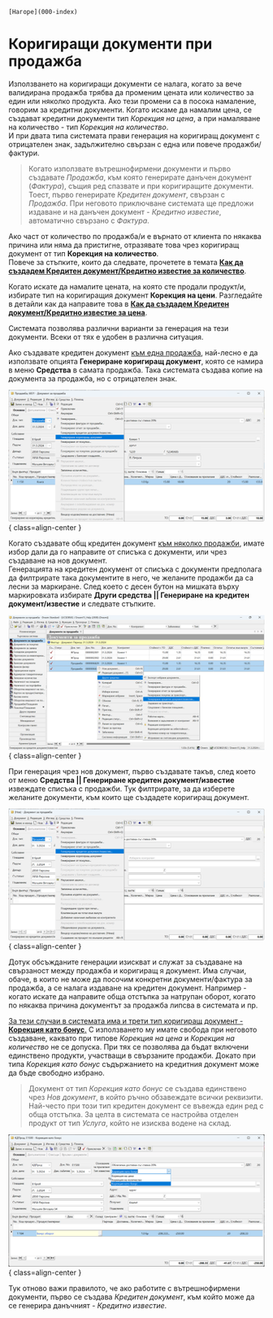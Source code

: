 ```{only} html
[Нагоре](000-index)
```
 
# Коригиращи документи при продажба

Използването на коригиращи документи се налага, когато за вече валидирана продажба трябва да променим цената или количество за един или няколко продукта. Ако тези промени са в посока намаление, говорим за кредитни документи. Когато искаме да намалим цена, се създават кредитни документи тип *Корекция на цена*, а при намаляване на количество - тип *Корекция на количество*.  
И при двата типа системата прави генерация на коригиращ документ с отрицателен знак, задължително свързан с една или повече продажби/фактури.

> Когато използвате вътрешнофирмени документи и първо създавате *Продажба*, към която генерирате данъчен документ (*Фактура*), същия ред спазвате и при коригиращите документи. Тоест, първо генерирате *Кредитен документ*, свързан с *Продажба*. При неговото приключване системата ще предложи издаване и на данъчен документ - *Кредитно известие*, автоматично свързано с *Фактура*.

Ако част от количество по продажба/и е върнато от клиента по някаква причина или няма да пристигне, отразявате това чрез коригиращ документ от тип **Корекция на количество**.  
Повече за стъпките, които да следвате, прочетете в темата [**Как да създадем Кредитен документ/Кредитно известие за количество**](https://www.unicontsoft.com/cms/node/48).

Когато искате да намалите цената, на която сте продали продукт/и, избирате тип на коригиращия документ **Корекция на цени**. 
Разгледайте в детайли как да направите това в [**Как да създадем Кредитен документ/Кредитно известие за цена**](https://www.unicontsoft.com/cms/node/28).  

Системата позволява различни варианти за генерация на тези документи. Всеки от тях е удобен в различна ситуация.  

Ако създавате кредитен документ <ins>към една продажба</ins>, най-лесно е да използвате опцията **Генериране коригиращ документ**, която се намира в меню **Средства** в самата продажба. Така системата създава копие на документа за продажба, но с отрицателен знак.

![](20240331-credit-doc1.png){ class=align-center }

Когато създавате общ кредитен документ <ins>към няколко продажби</ins>, имате избор дали да го направите от списъка с документи, или чрез създаване на нов документ.   
Генерацията на кредитен документ от списъка с документи предполага да филтрирате така документите в него, че желаните продажби да са лесни за маркиране. След което с десен бутон на мишката върху маркировката избирате **Други средства || Генериране на кредитен документ/известие** и следвате стъпките.

![](20240331-credit-doc2.png){ class=align-center }

При генерация чрез нов документ, първо създавате такъв, след което от меню **Средства || Генериране кредитен документ/известие** извеждате списъка с продажби. Тук филтрирате, за да изберете желаните документи, към които ще създадете коригиращ документ.

![](20240331-credit-doc3.png){ class=align-center }

Дотук обсъжданите генерации изискват и служат за създаване на свързаност между продажба и коригиращ я документ. Има случаи, обаче, в които не може да посочим конкретни документи/фактура за продажба, а се налага издаване на кредитен документ. Например - когато искате да направите обща отстъпка за натрупан оборот, когато по някаква причина документът за продажба липсва в системата и пр.  

<ins>За тези случаи в системата има и трети тип коригиращ документ - **Корекция като бонус**.</ins> С използването му имате свобода при неговото създаване, каквато при типове *Корекция на цена* и *Корекция на количество* не се допуска. При тях се позволява да бъдат включени единствено продукти, участващи в свързаните продажби. Докато при типа *Корекция като бонус* съдържанието на кредитния документ може да бъде свободно избрано.

> Документ от тип *Корекция като бонус* се създава единствено чрез *Нов документ*, в който ръчно обзавеждате всички реквизити.  
> Най-често при този тип кредитен документ се въвежда един ред с обща отстъпка. За целта в системата се настройва отделен продукт от тип *Услуга*, който не изисква водене на склад.  

![](20240331-credit-doc4.png){ class=align-center }

Тук отново важи правилото, че ако работите с вътрешнофирмени документи, първо се създава *Кредитен документ*, към който може да се генерира данъчният - *Кредитно известие*.